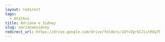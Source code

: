 ```yaml
---
layout: redirect
tags:
  - Atalhos
title: Adriana e Sidney
slug: adrianaesidney
redirect_url: https://drive.google.com/drive/folders/1UYvZgrGC2iitRGyTMy8QJpqGBLP5nSG_?usp=drive_link
---
```

